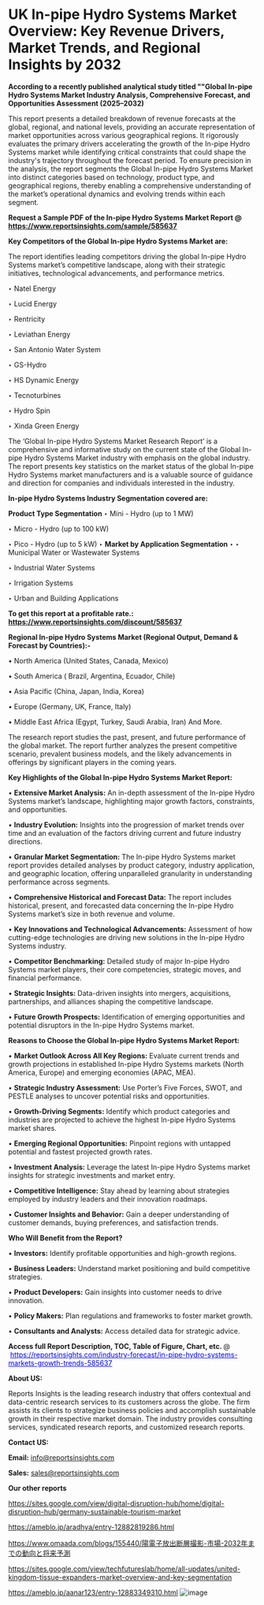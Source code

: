 # UK In-pipe Hydro Systems Market Overview: Key Revenue Drivers, Market Trends, and Regional Insights by 2032

<strong>According to a recently published analytical study titled ""Global In-pipe Hydro Systems Market Industry Analysis, Comprehensive Forecast, and Opportunities Assessment (2025–2032)</strong>

This report presents a detailed breakdown of revenue forecasts at the global, regional, and national levels, providing an accurate representation of market opportunities across various geographical regions. It rigorously evaluates the primary drivers accelerating the growth of the In-pipe Hydro Systems market while identifying critical constraints that could shape the industry's trajectory throughout the forecast period. To ensure precision in the analysis, the report segments the Global In-pipe Hydro Systems Market into distinct categories based on technology, product type, and geographical regions, thereby enabling a comprehensive understanding of the market’s operational dynamics and evolving trends within each segment.

<strong>Request a Sample PDF of the In-pipe Hydro Systems Market Report </strong><strong>@<a href=https://www.reportsinsights.com/sample/585637 style=color:#0000ff;> https://www.reportsinsights.com/sample/585637</a></strong></font>

<strong>Key Competitors of the Global In-pipe Hydro Systems Market are:</strong>

The report identifies leading competitors driving the global In-pipe Hydro Systems market’s competitive landscape, along with their strategic initiatives, technological advancements, and performance metrics.

‣ Natel Energy

‣ Lucid Energy

‣ Rentricity

‣ Leviathan Energy

‣ San Antonio Water System

‣ GS-Hydro

‣ HS Dynamic Energy

‣ Tecnoturbines

‣ Hydro Spin

‣ Xinda Green Energy

The ‘Global In-pipe Hydro Systems Market Research Report’ is a comprehensive and informative study on the current state of the Global In-pipe Hydro Systems Market industry with emphasis on the global industry. The report presents key statistics on the market status of the global In-pipe Hydro Systems market manufacturers and is a valuable source of guidance and direction for companies and individuals interested in the industry.

<strong>In-pipe Hydro Systems Industry Segmentation covered are:</strong>

<strong>Product Type Segmentation</strong>
‣
Mini - Hydro (up to 1 MW)

‣ Micro - Hydro (up to 100 kW)

‣ Pico - Hydro (up to 5 kW)
‣ 
<strong>Market by Application Segmentation</strong>
‣
‣  Municipal Water or Wastewater Systems

‣ Industrial Water Systems

‣ Irrigation Systems

‣ Urban and Building Applications

<strong>To get this report at a profitable rate.: <a href=https://www.reportsinsights.com/discount/585637 style=color:#0000ff;>https://www.reportsinsights.com/discount/585637</a></strong></font>

<strong>Regional In-pipe Hydro Systems Market (Regional Output, Demand &amp; Forecast by Countries):-</strong>

• North America (United States, Canada, Mexico)

• South America ( Brazil, Argentina, Ecuador, Chile)

• Asia Pacific (China, Japan, India, Korea)

• Europe (Germany, UK, France, Italy)

• Middle East Africa (Egypt, Turkey, Saudi Arabia, Iran) And More.

The research report studies the past, present, and future performance of the global market. The report further analyzes the present competitive scenario, prevalent business models, and the likely advancements in offerings by significant players in the coming years.

<strong>Key Highlights of the Global In-pipe Hydro Systems Market Report:</strong>

• <strong>Extensive Market Analysis:</strong> An in-depth assessment of the In-pipe Hydro Systems market’s landscape, highlighting major growth factors, constraints, and opportunities.

• <strong>Industry Evolution:</strong> Insights into the progression of market trends over time and an evaluation of the factors driving current and future industry directions.

• <strong>Granular Market Segmentation:</strong> The In-pipe Hydro Systems market report provides detailed analyses by product category, industry application, and geographic location, offering unparalleled granularity in understanding performance across segments.

• <strong>Comprehensive Historical and Forecast Data:</strong> The report includes historical, present, and forecasted data concerning the In-pipe Hydro Systems market’s size in both revenue and volume.

• <strong>Key Innovations and Technological Advancements:</strong> Assessment of how cutting-edge technologies are driving new solutions in the In-pipe Hydro Systems industry.

• <strong>Competitor Benchmarking:</strong> Detailed study of major In-pipe Hydro Systems market players, their core competencies, strategic moves, and financial performance.

• <strong>Strategic Insights:</strong> Data-driven insights into mergers, acquisitions, partnerships, and alliances shaping the competitive landscape.

• <strong>Future Growth Prospects:</strong> Identification of emerging opportunities and potential disruptors in the In-pipe Hydro Systems market.

<strong>Reasons to Choose the Global In-pipe Hydro Systems Market Report:</strong>

• <strong>Market Outlook Across All Key Regions:</strong> Evaluate current trends and growth projections in established In-pipe Hydro Systems markets (North America, Europe) and emerging economies (APAC, MEA).

• <strong>Strategic Industry Assessment:</strong> Use Porter’s Five Forces, SWOT, and PESTLE analyses to uncover potential risks and opportunities.

• <strong>Growth-Driving Segments:</strong> Identify which product categories and industries are projected to achieve the highest In-pipe Hydro Systems market shares.

• <strong>Emerging Regional Opportunities:</strong> Pinpoint regions with untapped potential and fastest projected growth rates.

• <strong>Investment Analysis:</strong> Leverage the latest In-pipe Hydro Systems market insights for strategic investments and market entry.

• <strong>Competitive Intelligence:</strong> Stay ahead by learning about strategies employed by industry leaders and their innovation roadmaps.

• <strong>Customer Insights and Behavior:</strong> Gain a deeper understanding of customer demands, buying preferences, and satisfaction trends.

<strong>Who Will Benefit from the Report?</strong>

• <strong>Investors:</strong> Identify profitable opportunities and high-growth regions.

• <strong>Business Leaders:</strong> Understand market positioning and build competitive strategies.

• <strong>Product Developers:</strong> Gain insights into customer needs to drive innovation.

• <strong>Policy Makers:</strong> Plan regulations and frameworks to foster market growth.

• <strong>Consultants and Analysts:</strong> Access detailed data for strategic advice.
</ul>
<strong>Access full Report Description, TOC, Table of Figure, Chart, etc. </strong>@  <a href=https://reportsinsights.com/industry-forecast/in-pipe-hydro-systems-markets-growth-trends-585637 style=color:#0000ff;>https://reportsinsights.com/industry-forecast/in-pipe-hydro-systems-markets-growth-trends-585637</a></font>

<strong><strong>About US</strong>:</strong>

Reports Insights is the leading research industry that offers contextual and data-centric research services to its customers across the globe. The firm assists its clients to strategize business policies and accomplish sustainable growth in their respective market domain. The industry provides consulting services, syndicated research reports, and customized research reports.

<strong>Contact US:</strong>

<p class=""""><b>Email:</b> <a href=mailto:info@reportsinsights.com>info@reportsinsights.com</a></p>
<p class=""""><b>Sales:</b> <a href=mailto:sales@reportsinsights.com>sales@reportsinsights.com</a></p>

<strong>Our other reports</strong>

<a href=https://sites.google.com/view/digital-disruption-hub/home/digital-disruption-hub/germany-sustainable-tourism-market>https://sites.google.com/view/digital-disruption-hub/home/digital-disruption-hub/germany-sustainable-tourism-market</a>

<a href=https://ameblo.jp/aradhya/entry-12882819286.html>https://ameblo.jp/aradhya/entry-12882819286.html</a>

<a href=https://www.omaada.com/blogs/155440/陽電子放出断層撮影-市場-2032年までの動向と将来予測>https://www.omaada.com/blogs/155440/陽電子放出断層撮影-市場-2032年までの動向と将来予測</a>

<a href=https://sites.google.com/view/techfutureslab/home/all-updates/united-kingdom-tissue-expanders-market-overview-and-key-segmentation>https://sites.google.com/view/techfutureslab/home/all-updates/united-kingdom-tissue-expanders-market-overview-and-key-segmentation</a>

<a href=https://ameblo.jp/aanar123/entry-12883349310.html>https://ameblo.jp/aanar123/entry-12883349310.html</a>
![image](https://github.com/user-attachments/assets/c018a9d6-2ce5-4d62-bea7-d7bc59bcf4c5)
